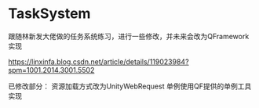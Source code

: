 # TaskSystem
跟随林新发大佬做的任务系统练习，进行一些修改，并未来会改为QFramework实现

https://linxinfa.blog.csdn.net/article/details/119023984?spm=1001.2014.3001.5502

已修改部分：
资源加载方式改为UnityWebRequest
单例使用QF提供的单例工具实现
